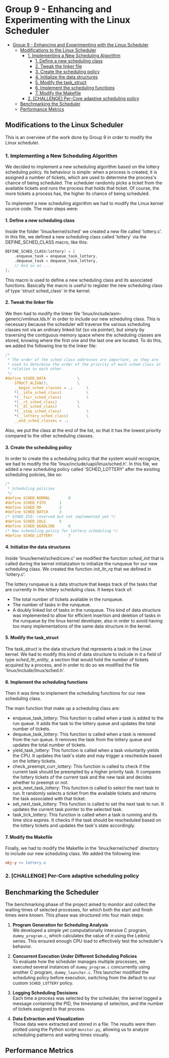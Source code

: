 # Group 9 - Enhancing and Experimenting with the Linux Scheduler

- [Group 9 - Enhancing and Experimenting with the Linux Scheduler](#group-9---enhancing-and-experimenting-with-the-linux-scheduler)
	- [Modifications to the Linux Scheduler](#modifications-to-the-linux-scheduler)
		- [1. Implementing a New Scheduling Algorithm](#1-implementing-a-new-scheduling-algorithm)
			- [1. Define a new scheduling class](#1-define-a-new-scheduling-class)
			- [2. Tweak the linker file](#2-tweak-the-linker-file)
			- [3. Create the scheduling policy](#3-create-the-scheduling-policy)
			- [4. Initialize the data structures](#4-initialize-the-data-structures)
			- [5. Modify the task\_struct](#5-modify-the-task_struct)
			- [6. Implement the scheduling functions](#6-implement-the-scheduling-functions)
			- [7. Modify the Makefile](#7-modify-the-makefile)
		- [2. \[CHALLENGE\] Per-Core adaptive scheduling policy](#2-challenge-per-core-adaptive-scheduling-policy)
	- [Benchmarking the Scheduler](#benchmarking-the-scheduler)
	- [Performance Metrics](#performance-metrics)


## Modifications to the Linux Scheduler

This is an overview of the work done by Group 9 in order to modify the Linux scheduler. 

### 1. Implementing a New Scheduling Algorithm

We decided to implement a new scheduling algorithm based on the lottery scheduling policy. Its behaviour is simple: when a process is created, it is assigned a number of tickets, which are used to determine the process's chance of being scheduled. The scheduler randomly picks a ticket from the available tickets and runs the process that holds that ticket. Of course, the more tickets a process has, the higher its chance of being scheduled.

To implement a new scheduling algorithm we had to modify the Linux kernel source code. The main steps were:

#### 1. Define a new scheduling class

Inside the folder 'linux/kernel/sched' we created a new file called 'lottery.c'. In this file, we defined a new scheduling class called 'lottery' via the DEFINE_SCHED_CLASS macro, like this:

```c
DEFINE_SCHED_CLASS(lottery) = {
	.enqueue_task = enqueue_task_lottery,
	.dequeue_task = dequeue_task_lottery,
	// And so on ...
};
```

This macro is used to define a new scheduling class and its associated functions. Basically the macro is useful to register the new scheduling class of type 'struct sched_class' in the kernel.

#### 2. Tweak the linker file

We then had to modify the linker file 'linux/include/asm-generic/vmlinux.lds.h' in order to include our new scheduling class. This is necessary because the scheduler will traverse the various scheduling classes not via an ordinary linked list (so via pointer), but simply by traversing the contiguous memory space where the scheduling classes are stored, knowing where the first one and the last one are located. To do this, we added the following line to the linker file:

```c
/*
 * The order of the sched class addresses are important, as they are
 * used to determine the order of the priority of each sched class in
 * relation to each other.
 */
#define SCHED_DATA				\
	STRUCT_ALIGN();				\
	__begin_sched_classes = .;		\
	*(__idle_sched_class)			\
	*(__fair_sched_class)			\
	*(__rt_sched_class)			\
	*(__dl_sched_class)			\
	*(__stop_sched_class)			\
	*(__lottery_sched_class)		\
	__end_sched_classes = .;
```

Also, we put the class at the end of the list, so that it has the lowest priority compared to the other scheduling classes.

#### 3. Create the scheduling policy

In order to create the a scheduling policy that the system would recognize, we had to modify the file 'linux/include/uapi/linux/sched.h'. In this file, we added a new scheduling policy called 'SCHED_LOTTERY' after the existing scheduling policies, like so:

```c
/*
 * Scheduling policies
 */
#define SCHED_NORMAL		0
#define SCHED_FIFO		1
#define SCHED_RR		2
#define SCHED_BATCH		3
/* SCHED_ISO: reserved but not implemented yet */
#define SCHED_IDLE		5
#define SCHED_DEADLINE		6
/* New scheduling policy for lottery scheduling */
#define SCHED_LOTTERY		7
```

#### 4. Initialize the data structures

Inside 'linux/kernel/sched/core.c' we modified the function *sched_init* that is called during the kernel initialization to initialize the runqueue for our new scheduling class. We created the function *init_ltr_rq* that we defined in 'lottery.c'.

The lottery runqueue is a data structure that keeps track of the tasks that are currently in the lottery scheduling class. It keeps track of:

- The total number of tickets available in the runqueue.
- The number of tasks in the runqueue.
- A doubly linked list of tasks in the runqueue. This kind of data structure was implemented to allow for efficient insertion and deletion of tasks in the runqueue by the linux kernel developer, also in order to avoid having too many implementations of the same data structure in the kernel.

#### 5. Modify the task_struct

The task_struct is the data structure that represents a task in the Linux kernel. We had to modify this kind of data structure to include in it a field of type *sched_ltr_entity*, a section that would hold the number of tickets acquired by a process, and in order to do so we modified the file 'linux/include/linux/sched.h'.

#### 6. Implement the scheduling functions

Then it was time to implement the scheduling functions for our new scheduling class. 

The main function that make up a scheduling class are:

- enqueue_task_lottery: This function is called when a task is added to the run queue. It adds the task to the lottery queue and updates the total number of tickets.
- dequeue_task_lottery: This function is called when a task is removed from the run queue. It removes the task from the lottery queue and updates the total number of tickets.
- yield_task_lottery: This function is called when a task voluntarily yields the CPU. It updates the task's state and may trigger a reschedule based on the lottery tickets.
- check_preempt_curr_lottery: This function is called to check if the current task should be preempted by a higher priority task. It compares the lottery tickets of the current task and the new task and decides whether to preempt or not.
- pick_next_task_lottery: This function is called to select the next task to run. It randomly selects a ticket from the available tickets and returns the task associated with that ticket.
- set_next_task_lottery: This function is called to set the next task to run. It updates the current task pointer to the selected task.
- task_tick_lottery: This function is called when a task is running and its time slice expires. It checks if the task should be rescheduled based on the lottery tickets and updates the task's state accordingly.

#### 7. Modify the Makefile

Finally, we had to modify the Makefile in the 'linux/kernel/sched' directory to include our new scheduling class. We added the following line:

```makefile
obj-y += lottery.o
```

### 2. [CHALLENGE] Per-Core adaptive scheduling policy

## Benchmarking the Scheduler

The benchmarking phase of the project aimed to monitor and collect the waiting times of selected processes, for which both the start and finish times were known. This phase was structured into four main steps:

1. **Program Generation for Scheduling Analysis**  
   We developed a simple yet computationally intensive C program, `dummy_program.c`, which calculates the value of $\pi$ using the Leibniz series. This ensured enough CPU load to effectively test the scheduler's behavior.

2. **Concurrent Execution Under Different Scheduling Policies**  
   To evaluate how the scheduler manages multiple processes, we executed several instances of `dummy_program.c` concurrently using another C program, `dummy_launcher.c`. This launcher modified the scheduling policy before execution, switching from the default to our custom `SCHED_LOTTERY` policy.

3. **Logging Scheduling Decisions**  
   Each time a process was selected by the scheduler, the kernel logged a message containing the PID, the timestamp of selection, and the number of tickets assigned to that process.

4. **Data Extraction and Visualization**  
   Those data were extracted and stored in a file. The results were then plotted using the Python script `monitor.py`, allowing us to analyze scheduling patterns and waiting times visually.

## Performance Metrics